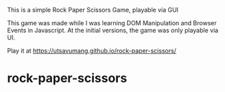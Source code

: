 This is a simple Rock Paper Scissors Game, playable via GUI

This game was made while I was learning DOM Manipulation and Browser Events in Javascript.
At the initial versions, the game was only playable via UI.

Play it at https://utsavumang.github.io/rock-paper-scissors/

# rock-paper-scissors
